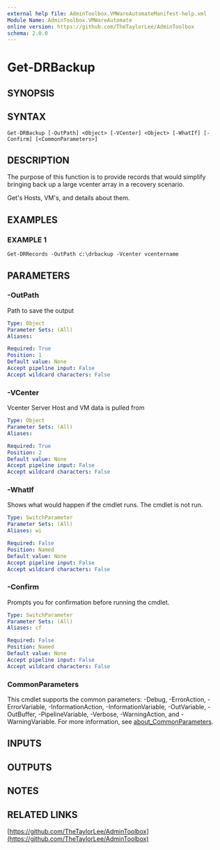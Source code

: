 ```yaml
---
external help file: AdminToolbox.VMWareAutomateManifest-help.xml
Module Name: AdminToolbox.VMWareAutomate
online version: https://github.com/TheTaylorLee/AdminToolbox
schema: 2.0.0
---
```


# Get-DRBackup

## SYNOPSIS

## SYNTAX

```
Get-DRBackup [-OutPath] <Object> [-VCenter] <Object> [-WhatIf] [-Confirm] [<CommonParameters>]
```

## DESCRIPTION
The purpose of this function is to provide records that would simplify bringing back up a large vcenter array in a recovery scenario.

Get's Hosts, VM's, and details about them.

## EXAMPLES

### EXAMPLE 1
```
Get-DRRecords -OutPath c:\drbackup -Vcenter vcentername
```

## PARAMETERS

### -OutPath
Path to save the output

```yaml
Type: Object
Parameter Sets: (All)
Aliases:

Required: True
Position: 1
Default value: None
Accept pipeline input: False
Accept wildcard characters: False
```

### -VCenter
Vcenter Server Host and VM data is pulled from

```yaml
Type: Object
Parameter Sets: (All)
Aliases:

Required: True
Position: 2
Default value: None
Accept pipeline input: False
Accept wildcard characters: False
```

### -WhatIf
Shows what would happen if the cmdlet runs.
The cmdlet is not run.

```yaml
Type: SwitchParameter
Parameter Sets: (All)
Aliases: wi

Required: False
Position: Named
Default value: None
Accept pipeline input: False
Accept wildcard characters: False
```

### -Confirm
Prompts you for confirmation before running the cmdlet.

```yaml
Type: SwitchParameter
Parameter Sets: (All)
Aliases: cf

Required: False
Position: Named
Default value: None
Accept pipeline input: False
Accept wildcard characters: False
```

### CommonParameters
This cmdlet supports the common parameters: -Debug, -ErrorAction, -ErrorVariable, -InformationAction, -InformationVariable, -OutVariable, -OutBuffer, -PipelineVariable, -Verbose, -WarningAction, and -WarningVariable. For more information, see [about_CommonParameters](http://go.microsoft.com/fwlink/?LinkID=113216).

## INPUTS

## OUTPUTS

## NOTES

## RELATED LINKS

[https://github.com/TheTaylorLee/AdminToolbox](https://github.com/TheTaylorLee/AdminToolbox)

